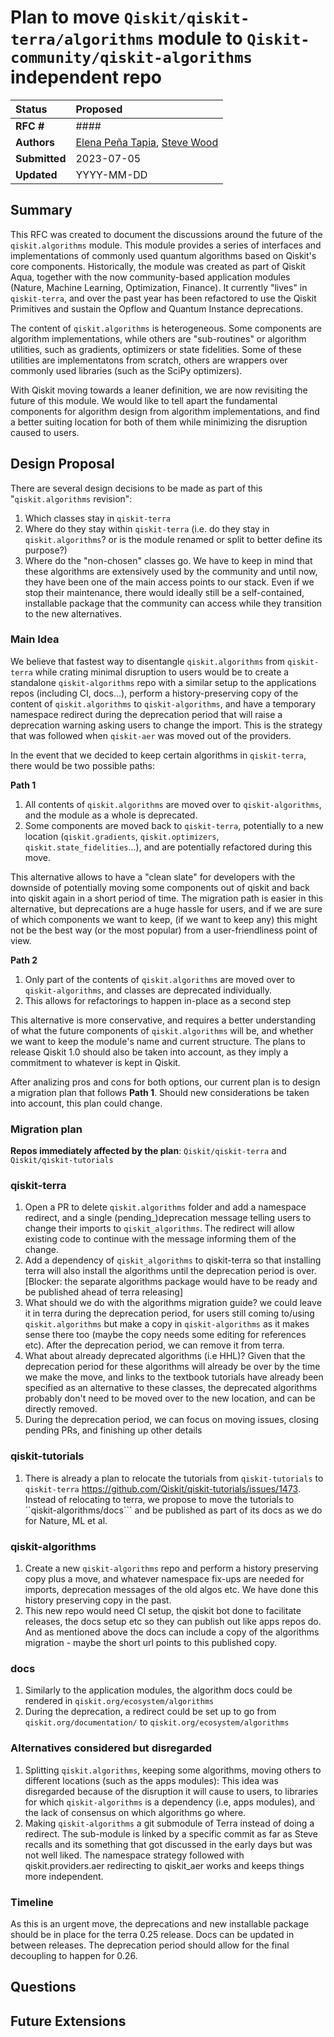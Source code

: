 # Plan to move `Qiskit/qiskit-terra/algorithms` module to `Qiskit-community/qiskit-algorithms` independent repo

| **Status**        | **Proposed**                                                                              |
|:------------------|:------------------------------------------------------------------------------------------|
| **RFC #**         | ####                                                                                      |
| **Authors**       | [Elena Peña Tapia](https://github.com/ElePT), [Steve Wood](https://github.com/woodsp-ibm) |
| **Submitted**     | 2023-07-05                                                                                |
| **Updated**       | YYYY-MM-DD                                                                                |


## Summary

This RFC was created to document the discussions around the future of the `qiskit.algorithms` module.
This module provides a series of interfaces and implementations of commonly used quantum algorithms based on 
Qiskit's core components. Historically, the module was created as part of Qiskit Aqua, together with the now
community-based application modules (Nature, Machine Learning, Optimization, Finance). It currently "lives"
in `qiskit-terra`, and over the past year has been refactored to use the Qiskit Primitives and sustain the 
Opflow and Quantum Instance deprecations.

The content of `qiskit.algorithms` is heterogeneous. Some components are algorithm implementations, while others
are "sub-routines" or algorithm utilities, such as gradients, optimizers or state fidelities. Some of these
utilities are implementatons from scratch, others are wrappers over commonly used libraries (such as the 
SciPy optimizers).

With Qiskit moving towards a leaner definition, we are now revisiting the future of this module. 
We would like to tell apart the fundamental components for algorithm design from algorithm implementations, and 
find a better suiting location for both of them while minimizing the disruption caused to users.


## Design Proposal

There are several design decisions to be made as part of this "`qiskit.algorithms` revision":

1. Which classes stay in `qiskit-terra`
2. Where do they stay within `qiskit-terra` (i.e. do they stay in `qiskit.algorithms`? or is the module 
renamed or split to better define its purpose?)
3. Where do the "non-chosen" classes go. We have to keep in mind that these algorithms are extensively used by
the community and until now, they have been one of the main access points to our stack. Even if we stop their 
maintenance, there would ideally still be a self-contained, installable package that the community can access
while they transition to the new alternatives. 

### Main Idea

We believe that fastest way to disentangle `qiskit.algorithms` from `qiskit-terra` while crating minimal 
disruption to users would 
be to create a standalone `qiskit-algorithms` repo with a similar setup to the applications repos (including CI, docs...),
perform a history-preserving copy of the content of `qiskit.algorithms` to `qiskit-algorithms`, and have a temporary
namespace redirect during the deprecation period that will raise a deprecation warning asking users to change the import.
This is the strategy that was followed when `qiskit-aer` was moved out of the providers. 

In the event that we decided to keep certain algorithms in `qiskit-terra`, there would be two possible paths:

**Path 1**

1. All contents of `qiskit.algorithms` are moved over to `qiskit-algorithms`, and the module as a whole
is deprecated.
2. Some components are moved back to `qiskit-terra`, potentially to a new location 
(`qiskit.gradients`, `qiskit.optimizers`, `qiskit.state_fidelities`...), and are potentially refactored during this move.

This alternative allows to have a "clean slate" for developers with the downside of potentially moving some components 
out of qiskit and back into qiskit again in a short period of time. The migration path is easier in this alternative, but 
deprecations are a huge hassle for users, and if we 
are sure of which components we want to keep, (if we want to keep any) this might not
be the best way (or the most popular) from a user-friendliness point of view.

**Path 2**

1. Only part of the contents of `qiskit.algorithms` are moved over to `qiskit-algorithms`, and classes
are deprecated individually.
2. This allows for refactorings to happen in-place as a second step

This alternative is more conservative, and requires a better understanding of what the future components of 
`qiskit.algorithms` will be, and whether we want to keep the module's name and current structure. The plans
to release Qiskit 1.0 should also be taken into account, as they imply a commitment to whatever is kept 
in Qiskit. 


After analizing pros and cons for both options, our current plan is to design a migration plan that
follows **Path 1**. Should new considerations be taken into account, this plan could change.

### Migration plan

**Repos immediately affected by the plan**: `Qiskit/qiskit-terra` and `Qiskit/qiskit-tutorials`

### qiskit-terra

1. Open a PR to delete `qiskit.algorithms` folder and add a namespace redirect, and a single (pending_)deprecation 
message telling users to change their imports to `qiskit_algorithms`. The redirect will allow existing code to 
continue with the message informing them of the change. 
2. Add a dependency of `qiskit_algorithms` to qiskit-terra so that installing terra will also install the 
algorithms until the deprecation period is over. [Blocker: the separate algorithms package would have to 
be ready and be published ahead of terra releasing]
3. What should we do with the algorithms migration guide? we could leave it in terra during the deprecation period, 
for users still coming to/using 
`qiskit.algorithms` but make a copy in `qiskit-algorithms` as it makes sense there too (maybe the copy needs some editing 
for references etc). After the deprecation period, we can remove it from terra.
4. What about already deprecated algorithms (i.e HHL)? Given that the deprecation period for these algorithms
will already be over
by the time we make the move, and links to the textbook tutorials have already been specified as an alternative
to these classes, the deprecated algorithms probably don't need to be moved over to the new location, and can 
be directly removed.
5. During the deprecation period, we can focus on moving issues, closing pending PRs, and finishing up other details

### qiskit-tutorials

1. There is already a plan to relocate the tutorials from `qiskit-tutorials` to `qiskit-terra`
https://github.com/Qiskit/qiskit-tutorials/issues/1473. Instead of relocating to terra, we propose to move the tutorials
to ``qiskit-algorithms/docs``` and be published as part of its docs as we do for Nature, ML et al.

### qiskit-algorithms

1. Create a new `qiskit-algorithms` repo and perform a history preserving copy plus a move, and whatever namespace 
fix-ups are needed for imports, deprecation messages of the old algos etc. We have done this history preserving 
copy in the past.
2. This new repo would need CI setup, the qiskit bot done to facilitate releases, the docs setup etc so they can 
publish out like apps repos do. And as mentioned above the docs can include a copy of the algorithms migration - 
maybe the short url points to this published copy.

### docs
1. Similarly to the application modules, the algorithm docs could be rendered in `qiskit.org/ecosystem/algorithms`
2. During the deprecation, a redirect could be set up to go from `qiskit.org/documentation/` to `qiskit.org/ecosystem/algorithms`


### Alternatives considered but disregarded

1. Splitting `qiskit.algorithms`, keeping some algorithms, moving others to different locations (such as the apps modules):
This idea was disregarded because of the disruption it will cause to users, to libraries for which `qiskit-algorithms` is
a dependency (i.e, apps modules), and the lack of consensus on which algorithms go where. 
2. Making `qiskit-algorithms` a git submodule of Terra instead of doing a redirect. The sub-module is linked by a 
specific commit as far as Steve recalls and its something that got discussed in the early days but was not well liked. 
The namespace strategy followed with qiskit.providers.aer redirecting to qiskit_aer works and keeps 
things more independent.


### Timeline

As this is an urgent move, the deprecations and new installable package should be in place for the terra 0.25 release. 
Docs can be updated in between releases.
The deprecation period should allow for the final decoupling to happen for 0.26.

## Questions

## Future Extensions
